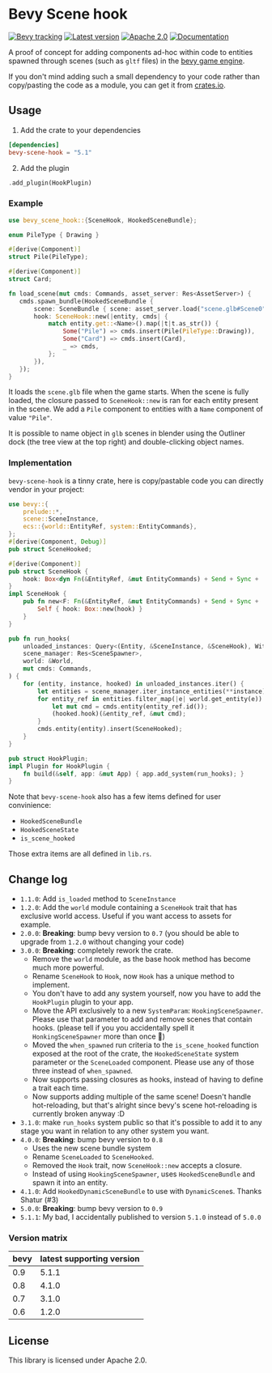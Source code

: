 # Bevy Scene hook

[![Bevy tracking](https://img.shields.io/badge/Bevy%20tracking-released%20version-lightblue)](https://github.com/bevyengine/bevy/blob/main/docs/plugins_guidelines.md#main-branch-tracking)
[![Latest version](https://img.shields.io/crates/v/bevy_scene_hook.svg)](https://crates.io/crates/bevy_scene_hook)
[![Apache 2.0](https://img.shields.io/badge/license-Apache-blue.svg)](./LICENSE)
[![Documentation](https://docs.rs/bevy-scene-hook/badge.svg)](https://docs.rs/bevy-scene-hook/)

A proof of concept for adding components ad-hoc within code to entities
spawned through scenes (such as `gltf` files) in the [bevy game engine].

If you don't mind adding such a small dependency to your code rather than
copy/pasting the code as a module, you can get it from [crates.io].

## Usage

1. Add the crate to your dependencies
```toml
[dependencies]
bevy-scene-hook = "5.1"
```
2. Add the plugin
```rust
.add_plugin(HookPlugin)
```

### Example

 ```rust
use bevy_scene_hook::{SceneHook, HookedSceneBundle};

enum PileType { Drawing }

#[derive(Component)]
struct Pile(PileType);

#[derive(Component)]
struct Card;

fn load_scene(mut cmds: Commands, asset_server: Res<AssetServer>) {
    cmds.spawn_bundle(HookedSceneBundle {
        scene: SceneBundle { scene: asset_server.load("scene.glb#Scene0"), ..default() },
        hook: SceneHook::new(|entity, cmds| {
            match entity.get::<Name>().map(|t|t.as_str()) {
                Some("Pile") => cmds.insert(Pile(PileType::Drawing)),
                Some("Card") => cmds.insert(Card),
                _ => cmds,
            };
        }),
    });
}
```

It loads the `scene.glb` file when the game starts. When the scene is fully loaded,
the closure passed to `SceneHook::new` is ran for each entity
present in the scene. We add a `Pile` component to entities
with a `Name` component of value `"Pile"`.

It is possible to name object in `glb` scenes in blender using the Outliner
dock (the tree view at the top right) and double-clicking object names.

### Implementation

`bevy-scene-hook` is a tinny crate, here is copy/pastable code you can directly vendor
in your project:

```rust
use bevy::{
    prelude::*,
    scene::SceneInstance,
    ecs::{world::EntityRef, system::EntityCommands},
};
#[derive(Component, Debug)]
pub struct SceneHooked;

#[derive(Component)]
pub struct SceneHook {
    hook: Box<dyn Fn(&EntityRef, &mut EntityCommands) + Send + Sync + 'static>,
}
impl SceneHook {
    pub fn new<F: Fn(&EntityRef, &mut EntityCommands) + Send + Sync + 'static>(hook: F) -> Self {
        Self { hook: Box::new(hook) }
    }
}

pub fn run_hooks(
    unloaded_instances: Query<(Entity, &SceneInstance, &SceneHook), Without<SceneHooked>>,
    scene_manager: Res<SceneSpawner>,
    world: &World,
    mut cmds: Commands,
) {
    for (entity, instance, hooked) in unloaded_instances.iter() {
        let entities = scene_manager.iter_instance_entities(**instance);
        for entity_ref in entities.filter_map(|e| world.get_entity(e)) {
            let mut cmd = cmds.entity(entity_ref.id());
            (hooked.hook)(&entity_ref, &mut cmd);
        }
        cmds.entity(entity).insert(SceneHooked);
    }
}

pub struct HookPlugin;
impl Plugin for HookPlugin {
    fn build(&self, app: &mut App) { app.add_system(run_hooks); }
}
```

Note that `bevy-scene-hook` also has a few items defined for user convinience:

- `HookedSceneBundle`
- `HookedSceneState`
- `is_scene_hooked`

Those extra items are all defined in `lib.rs`.

[bevy game engine]: https://bevyengine.org/
[crates.io]: https://crates.io/crates/bevy-scene-hook
[warlock-source]: https://github.com/team-plover/warlocks-gambit

## Change log

* `1.1.0`: Add `is_loaded` method to `SceneInstance`
* `1.2.0`: Add the `world` module containing a `SceneHook` trait that has
  exclusive world access. Useful if you want access to assets for example.
* `2.0.0`: **Breaking**: bump bevy version to `0.7` (you should be able to
  upgrade from `1.2.0` without changing your code)
* `3.0.0`: **Breaking**: completely rework the crate.
    * Remove the `world` module, as the base hook method has become much more
      powerful.
    * Rename `SceneHook` to `Hook`, now `Hook` has a unique method to implement.
    * You don't have to add any system yourself, now you have to add the
      `HookPlugin` plugin to your app.
    * Move the API exclusively to a new `SystemParam`: `HookingSceneSpawner`.
      Please use that parameter to add and remove scenes that contain hooks.
      (please tell if you you accidentally spell it `HonkingSceneSpawner` more
      than once :duck:)
    * Moved the `when_spawned` run criteria to the `is_scene_hooked`
      function exposed at the root of the crate, the `HookedSceneState`
      system parameter or the `SceneLoaded` component. Please use any of
      those three instead of `when_spawned`.
    * Now supports passing closures as hooks, instead of having to define
      a trait each time.
    * Now supports adding multiple of the same scene! Doesn't handle
      hot-reloading, but that's alright since bevy's scene hot-reloading
      is currently broken anyway :D
* `3.1.0`: make `run_hooks` system public so that it's possible to add it to
  any stage you want in relation to any other system you want.
* `4.0.0`: **Breaking**: bump bevy version to `0.8`
    * Uses the new scene bundle system
    * Rename `SceneLoaded` to `SceneHooked`.
    * Removed the `Hook` trait, now `SceneHook::new` accepts a closure.
    * Instead of using `HookingSceneSpawner`, uses `HookedSceneBundle`
      and spawn it into an entity.
* `4.1.0`: Add `HookedDynamicSceneBundle` to use with `DynamicScene`s.
  Thanks Shatur (#3)
* `5.0.0`: **Breaking**: bump bevy version to `0.9`
* `5.1.1`: My bad, I accidentally published to version `5.1.0` instead of
  `5.0.0`

### Version matrix

| bevy | latest supporting version      |
|------|--------|
| 0.9  | 5.1.1 |
| 0.8  | 4.1.0 |
| 0.7  | 3.1.0 |
| 0.6  | 1.2.0 |


## License

This library is licensed under Apache 2.0.
